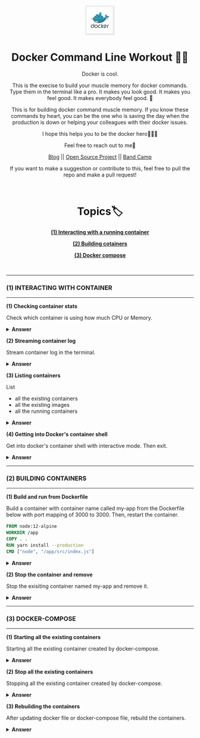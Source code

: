 <div align="center">
  <img height="80" src="./img/docker-logo.jpg">
  <h1>Docker Command Line Workout 💪🏼</h1>

<span>Docker is cool. 

This is the execise to build your muscle memory for docker commands. Type them in the terminal like a pro. It makes you look good. It makes you feel good. It makes everybody feel good. 🥳

This is for building docker command muscle memory. If you know these commands by heart, you can be the one who is saving the day when the production is down or helping your colleagues with their docker issues. 

I hope this helps you to be the docker hero🤟💀🤟

Feel free to reach out to me🤙 <br />

<a href="https://www.mydatahack.com" target="_blank">Blog</a> || <a href="https://github.com/aws-lambda-template-generator" target="_blank">Open Source Project</a> || <a href="https://thehondas.bandcamp.com/" target="_blank">Band Camp</a>

If you want to make a suggestion or contribute to this, feel free to pull the repo and make a pull request!

</span>
<br />
<h1>Topics🏷</h1>
<p><b><a href="#1">(1) Interacting with a running container</a></b></P>
<p><b><a href="#2">(2) Building cotainers</a></b></P>
<p><b><a href="#3">(3) Docker compose</a></b></P>
</div>
<br />

---
<span id="1"></span>
### (1) INTERACTING WITH CONTAINER
---

<b>(1) Checking container stats</b>

Check which container is using how much CPU or Memory.

<details><summary><b>Answer</b></summary>
docker stats displays a live stream of container resource usage statistics

```bash
docker stats
```
</details>

<b>(2) Streaming container log</b>

Stream container log in the terminal.

<details><summary><b>Answer</b></summary>
-f will allow you to stream the log.

```bash
docker logs -f <Container Name>
```
</details>

<b>(3) Listing containers</b>

List 
- all the existing containers
- all the existing images
- all the running containers

<details><summary><b>Answer</b></summary>

```bash
docker container list --all

docker images 
# or docker image ls

docker ps
```
</details>

<b>(4) Getting into Docker's container shell</b>

Get into docker's container shell with interactive mode. Then exit.

<details><summary><b>Answer</b></summary>

```bash
# -i: Interactive
# -t: Allocate a pseudo-TTY
docker exec -it <container-name> bash # this works most of the time

# some containers need to do it like this
docker exec -it <container-name>  /bin/sh  # e.g node alpine containers
docker exec -it <container-name>  /bin/bash

# then exit
exit
```
</details>


---
<span id="2"></span>
### (2) BUILDING CONTAINERS
---

<b>(1) Build and run from Dockerfile</b>

Build a container with container name called my-app from the Dockerfile below with port mapping of 3000 to 3000. Then, restart the container.

```dockerfile
FROM node:12-alpine
WORKDIR /app
COPY . .
RUN yarn install --production
CMD ["node", "/app/src/index.js"]
```

<details><summary><b>Answer</b></summary>

```bash
# Build the image
docker build -t my-app .

# Start the container with port apping.
docker run -dp 3000:3000 my-app

# Stop the container
docker stop my-app

# Start the container
docker start my-app
```
</details>

<b>(2) Stop the container and remove</b>

Stop the exisiting container named my-app and remove it.

<details><summary><b>Answer</b></summary>

```bash
# -f will stop and remove the container
docker rm <container-id or name> -f

# Alternatively stop and remove
docker stop <container-id or name>
docker rm <container-id or name>
```
</details>

---
<span id="3"></span>
### (3) DOCKER-COMPOSE
---

<b>(1) Starting all the existing containers</b>

Starting all the existing container created by docker-compose.

<details><summary><b>Answer</b></summary>

```bash
docker-compose start
```

</details>

<b>(2) Stop all the existing containers</b>

Stopping all the existing container created by docker-compose.

<details><summary><b>Answer</b></summary>

```bash
docker-compose stop `1234567890-\][poiuytrewq AZSXDFGHJKL;'
?   1234\
]
```
</details>

<b>(3) Rebuilding the containers</b>

After updating docker file or docker-compose file, rebuild the containers.

<details><summary><b>Answer</b></summary>

This will update the container and restart the container. It will take up the terminal process. If you do ctrl + c, it will stop all the containers.
```bash
docker-compose up --build
```

Of course, we can run container in a detached mode. This will keep all the container running.
```bash
docker-compose up --build -d
```
</details>

